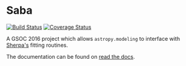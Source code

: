# Saba

[![Build Status](https://travis-ci.org/astropy/saba.svg?branch=master)](https://travis-ci.org/astropy/saba)
[![Coverage Status](https://coveralls.io/repos/github/astropy/saba/badge.svg?branch=master)](https://coveralls.io/github/astropy/saba?branch=master)

A GSOC 2016 project which allows `astropy.modeling` to interface with 
[Sherpa's](http://cxc.cfa.harvard.edu/contrib/sherpa/) fitting routines.

The documentation can be found on [read the docs](https://saba.readthedocs.io/en/latest/).
